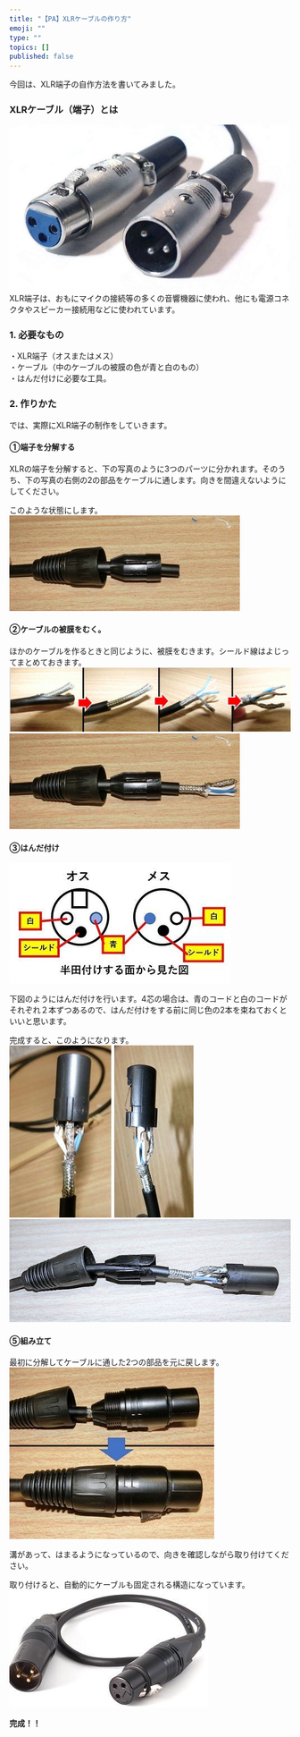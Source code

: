 ```yaml
---
title: "【PA】XLRケーブルの作り方"
emoji: ""
type: ""
topics: []
published: false
---
```


今回は、XLR端子の自作方法を書いてみました。  
  
### XLRケーブル（端子）とは

![f:id:pythonjacascript:20180921030637j:plain](/images/ppythonjacascript2018092120180921030637.jpg "f:id:pythonjacascript:20180921030637j:plain")  
XLR端子は、おもにマイクの接続等の多くの音響機器に使われ、他にも電源コネクタやスピーカー接続用などに使われています。  
  
  
### 1\. 必要なもの

・XLR端子（オスまたはメス）  
・ケーブル（中のケーブルの被膜の色が青と白のもの）  
・はんだ付けに必要な工具。  
  
### 2\. 作りかた

では、実際にXLR端子の制作をしていきます。

#### ①端子を分解する

XLRの端子を分解すると、下の写真のように3つのパーツに分かれます。そのうち、下の写真の右側の2の部品をケーブルに通します。向きを間違えないようにしてください。

このような状態にします。  
![f:id:pythonjacascript:20180921032852j:plain](/images/ppythonjacascript2018092120180921032852.jpg "f:id:pythonjacascript:20180921032852j:plain")

#### ②ケーブルの被膜をむく。

ほかのケーブルを作るときと同じように、被膜をむきます。シールド線はよじってまとめておきます。  
![f:id:pythonjacascript:20180921030814j:plain](/images/ppythonjacascript2018092120180921030814.jpg "f:id:pythonjacascript:20180921030814j:plain")  
![f:id:pythonjacascript:20180921032320j:plain](/images/ppythonjacascript2018092120180921032320.jpg "f:id:pythonjacascript:20180921032320j:plain")

#### ③はんだ付け

![f:id:pythonjacascript:20180921031919j:plain](/images/ppythonjacascript2018092120180921031919.jpg "f:id:pythonjacascript:20180921031919j:plain")

下図のようにはんだ付けを行います。4芯の場合は、青のコードと白のコードがそれぞれ２本ずつあるので、はんだ付けをする前に同じ色の2本を束ねておくといいと思います。

完成すると、このようになります。  
![f:id:pythonjacascript:20180921032045j:plain](/images/ppythonjacascript2018092120180921032045.jpg "f:id:pythonjacascript:20180921032045j:plain")  
![f:id:pythonjacascript:20180921030939j:plain](/images/ppythonjacascript2018092120180921030939.jpg "f:id:pythonjacascript:20180921030939j:plain")

  
#### ⑤組み立て

最初に分解してケーブルに通した2つの部品を元に戻します。  
![f:id:pythonjacascript:20180921032454j:plain](/images/ppythonjacascript2018092120180921032454.jpg "f:id:pythonjacascript:20180921032454j:plain")

溝があって、はまるようになっているので、向きを確認しながら取り付けてください。

取り付けると、自動的にケーブルも固定される構造になっています。  
![f:id:pythonjacascript:20180921032641j:plain](/images/ppythonjacascript2018092120180921032641.jpg "f:id:pythonjacascript:20180921032641j:plain")

**完成！！**